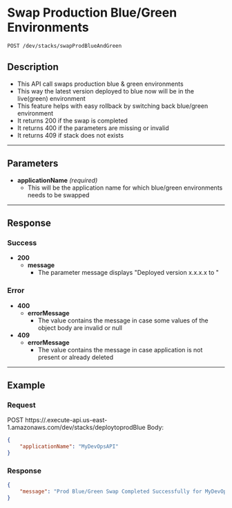 # **Swap Production Blue/Green Environments**
    POST /dev/stacks/swapProdBlueAndGreen

## **Description**
- This API call swaps production blue & green environments
- This way the latest version deployed to blue now will be in the live(green) environment
- This feature helps with easy rollback by switching back blue/green environment
- It returns 200 if the swap is completed
- It returns 400 if the parameters are missing or invalid
- It returns 409 if stack does not exists

***
## **Parameters**
- **applicationName** _(required)_
   - This will be the application name for which blue/green environments needs to be swapped
***
## **Response**
### Success
- **200**
   - **message**
      - The parameter message displays "Deployed version x.x.x.x to <applicationName>"
### Error
- **400**
  - **errorMessage**
    - The value contains the message in case some values of the object body are invalid or null
- **409**
  - **errorMessage**
    - The value contains the message in case application is not present or already deleted

***
## **Example**
### Request
POST https://<api-generated>.execute-api.us-east-1.amazonaws.com/dev/stacks/deploytoprodBlue
Body:
``` json
{
	"applicationName": "MyDevOpsAPI"
}
```
### Response
``` json
{
    "message": "Prod Blue/Green Swap Completed Successfully for MyDevOpsAPI"
}
```
